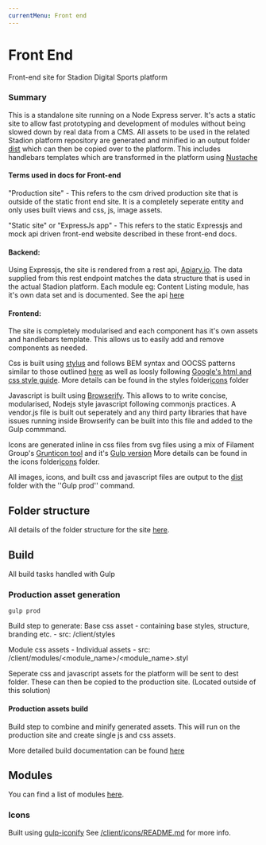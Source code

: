 ```yaml
---
currentMenu: Front end
---
```


Front End
============


Front-end site for Stadion Digital Sports platform

### Summary
This is a standalone site running on a Node Express server. It's acts a static site to allow fast prototyping and development of modules without being slowed down by real data from a CMS. All assets to be used in the related Stadion platform repository are generated and minified io an output folder [dist](/dist) which can then be copied over to the platform. This includes handlebars templates which are transformed in the platform using [Nustache](https://github.com/jdiamond/Nustache)

#### Terms used in docs for Front-end
"Production site" - This refers to the csm drived production site that is outside of the static front end site. It is a completely seperate entity and only uses built views and css, js, image assets.

"Static site" or "ExpressJs app" - This refers to the static Expressjs and mock api driven front-end website described in these front-end docs.

#### Backend:
Using Expressjs, the site is rendered from a rest api, [Apiary.io](http://apiary.io/). The data supplied from this rest endpoint matches the data structure that is used in the actual Stadion platform. Each module eg: Content Listing module, has it's own data set and is documented. See the api [here](http://docs.stephenzsolnai.apiary.io/)

#### Frontend:
The site is completely modularised and each component has it's own assets and handlebars template. This allows us to easily add and remove components as needed.

Css is built using [stylus](http://learnboost.github.io/stylus/) and follows BEM syntax and OOCSS patterns similar to those outlined [here](http://csswizardry.com/2015/03/more-transparent-ui-code-with-namespaces/) as well as loosly following [Google's html and css style guide](https://google-styleguide.googlecode.com/svn/trunk/htmlcssguide.xml#ID_and_Class_Naming). More details can be found in the styles folder[icons](/client/styles) folder

Javascript is built using [Browserify](http://browserify.org/). This allows to to write concise, modularised, Nodejs style javascript following commonjs practices. A vendor.js file is built out seperately and any third party libraries that have issues running inside Browserify can be built into this file and added to the Gulp commmand.

Icons are generated inline in css files from svg files using a mix of Filament Group's [Grunticon tool](https://github.com/filamentgroup/grunticon) and it's [Gulp version](https://www.npmjs.com/package/gulp-iconify) More details can be found in the icons folder[icons](/client/icons) folder.

All images, icons, and built css and javascript files are output to the [dist](/dist) folder with the ''Gulp prod'' command.



##  Folder structure
All details of the folder structure for the site [here](fontend/folder-structure.html).





## Build
All build tasks handled with Gulp


### Production asset generation

```
gulp prod
```

Build step to generate:
Base css asset - containing base styles, structure, branding etc.
    - src: /client/styles

Module css assets - Individual assets
    - src: /client/modules/<module_name>/<module_name>.styl

Seperate css and javascript assets for the platform will be sent to dest folder. These can then be copied to the production site. (Located outside of this solution)

#### Production assets build
Build step to combine and minify generated assets. This will run on the production site and create single js and css assets.

More detailed build documentation can be found [here](frontend/build/index)


## Modules

You can find a list of modules [here](fontend/modules/index.html).

### Icons
Built using [gulp-iconify](https://github.com/gavro/gulp-iconify)
See [/client/icons/README.md](/client/icons/README.md) for more info.
